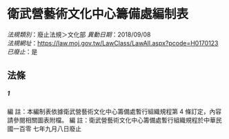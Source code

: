 # 衛武營藝術文化中心籌備處編制表

*法規類別*：廢止法規＞文化部
*異動日期*：2018/09/08  
*法規網址*：https://law.moj.gov.tw/LawClass/LawAll.aspx?pcode=H0170123
*已廢止*：是


## 法條
##### 1
編      註：本編制表依據衛武營藝術文化中心籌備處暫行組織規程第 4
            條訂定，內容請參閱相關圖表附檔。
編      註：衛武營藝術文化中心籌備處暫行組織規程於中華民國一百零
            七年九月八日廢止




